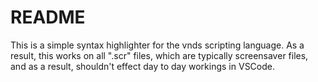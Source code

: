 # README

This is a simple syntax highlighter for the vnds scripting language. As a result, this works on all ".scr" files, which are typically screensaver files, and as a result, shouldn't effect day to day workings in VSCode.